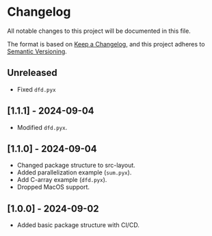 # Changelog

All notable changes to this project will be documented in this file.

The format is based on [Keep a Changelog](https://keepachangelog.com/en/1.1.0/),
and this project adheres to [Semantic Versioning](https://semver.org/spec/v2.0.0.html).

## Unreleased

- Fixed `dfd.pyx`

## [1.1.1] - 2024-09-04

- Modified `dfd.pyx`.

## [1.1.0] - 2024-09-04

- Changed package structure to src-layout.
- Added parallelization example (`sum.pyx`).
- Add C-array example (`dfd.pyx`).
- Dropped MacOS support.

## [1.0.0] - 2024-09-02

- Added basic package structure with CI/CD.
